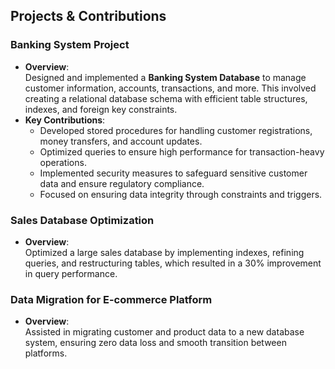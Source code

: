 ## Projects & Contributions

### Banking System Project
- **Overview**:  
  Designed and implemented a **Banking System Database** to manage customer information, accounts, transactions, and more. This involved creating a relational database schema with efficient table structures, indexes, and foreign key constraints.
- **Key Contributions**:  
  - Developed stored procedures for handling customer registrations, money transfers, and account updates.
  - Optimized queries to ensure high performance for transaction-heavy operations.
  - Implemented security measures to safeguard sensitive customer data and ensure regulatory compliance.
  - Focused on ensuring data integrity through constraints and triggers.

### Sales Database Optimization
- **Overview**:  
  Optimized a large sales database by implementing indexes, refining queries, and restructuring tables, which resulted in a 30% improvement in query performance.

### Data Migration for E-commerce Platform
- **Overview**:  
  Assisted in migrating customer and product data to a new database system, ensuring zero data loss and smooth transition between platforms.
